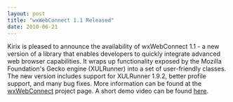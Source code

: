 ```yaml
---
layout: post
title: "wxWebConnect 1.1 Released"
date: 2010-06-21
---
```


Kirix is pleased to announce the availability of wxWebConnect 1.1 - a new
version of a library that enables developers to quickly integrate advanced web
browser capabilities. It wraps up functionality exposed by the Mozilla
Foundation's Gecko engine (XULRunner) into a set of user-friendly classes. The
new version includes support for XULRunner 1.9.2, better profile support, and
many bug fixes. More information can be found at the [wxWebConnect][1] project
page. A short demo video can be found [here][2].

[1]: http://www.kirix.com/labs/wxwebconnect.html
[2]: http://www.kirix.com/labs/wxwebconnect/screenshots.html